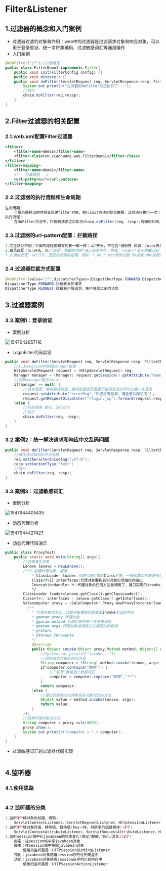 # Filter&Listener

## 1.过滤器的概念和入门案例

* 过滤器过滤的对象和作用：web中的过滤器是过滤请求对象和响应对象，可以用于登录验证、统一字符集编码、过滤敏感词汇等通用操作
* 入门案例

```java
@WebFilter("/*")//拦截路径
public class FilterDemo1 implements Filter{
    public void init(FilterConfig config) {}
    public void distory() {}
    public void doFilter(ServletRequest req, ServletResponse resp, FilterChain chain) throws ServletException, IOException{
        System.out.println("过滤器的doFilter方法执行了...");
        //放行
        chain.doFilter(req,ressp);
    }
}
```

## 2.Filter过滤器的相关配置

### 2.1.web.xml配置Filter过滤器

```xml
<filter>
	<filter-name>demo1</filter-name>
    <filter-class>cn.xiaohuang.web.FilterDemo1</filter-class>
</filter>
<filter-mapping>
	<filter-name>demo1</filter-name>
    <!-- 拦截路径 -->
    <url-pattern>/*</url-pattern>
</filter-mapping>
```

### 2.2.过滤器的执行流程和生命周期

```java
生命周期：
	当服务器启动的时候会创建filter对象，执行init方法初始化数据，该方法只执行一次；该方法只执行一次；每当filter拦截到请求时都会执行一次doFilter方法，该方法会执行多次，用于处理拦截之后的操作；当服务器正常关闭时，filter会被销毁，销毁之前会执行destory方法用于释放资源
执行流程：
	在doFilter方法中，拦截到请求之后执行chain.doFilter(req, resp);前面的代码，响应回来之后执行chain.doFilter(req, resp);后面的代码
```

### 2.3.过滤器的url-pattern配置：拦截路径

```java
1.完全路劲匹配：拦截的路径要和写的要一模一样：以/开头，不包含*通配符 例如：/user表示拦截访问user资源
2.目录匹配：以/开头，以/*结尾，拦截的时候*表示任意字符：例如：/user/*表示拦截user目录下的所有资源
3.扩展名匹配：以*开头，固定的后缀名结尾，例如：*.do *.abc表示拦截.do或者.abc结尾的资源
```

### 2.4.过滤器拦截方式配置

```java
@WebFilter(value="/*",dispatcherTypes={DispatcherType.FORWARD,DispatcherType.REQUEST})
DispatcherType.FORWARD:拦截转发的请求
DispatcherType.REQUEST:拦截客户端请求，客户端发过来的请求
```

## 3.过滤器案例

### 3.3.案例1：登录验证

* 案例分析

![1547642657116](C:\Users\ADMINI~1\AppData\Local\Temp\1547642657116.png)

* LoginFilter代码实现

```java
public void doFilter(ServletRequest req, ServletResponse resp, FilterChain chain) throws ServletException, IOException{
    //1.从session中获取manager信息
    HttpServletRequest request = (HttpServletRequest) req;
    Manager manager = (Manager) request.getSession().getAttribute("manager");
    //判断manager是否为null
    if(manager == null) {
        //没有登录，保存错误信息，跳转到登录页面展示错误信息的同时让客户先登录
        request.setAttribute("errorMsg","你还没有登录，请登录后再访问")；
        request.getRequestDispatcher("/login.jsp").forward(request,resp);
    }else {
        //已经登录 放行，运行访问
        //放行
        chain.doFilter(req, resp);
    }
}
```

### 3.2.案例2：统一解决请求和响应中文乱码问题

```java
public void doFilter(ServletRequest req, ServletResponse resp, FilterChain chain) throws ServletException, IOException{
    //解决请求和响应中文乱码
    req.setCharacterEncoding("utf-8");
    resp.setContentType("text")
    //放行
    chain.doFilter(req, resp);
}
```

### 3.3.案例3：过滤敏感词汇

* 案例分析

![1547644405435](C:\Users\ADMINI~1\AppData\Local\Temp\1547644405435.png)

* 动态代理分析

![1547644427427](C:\Users\ADMINI~1\AppData\Local\Temp\1547644427427.png)

* 动态代理代码演示

```java
public class ProxyTest{
    public static void main(String[] args){
        //创建真实对象
        Lenovo lenovo = newLenovo();
        /**2.创建代理对象，摆摊
            * ClassLoader loader:创建代理对象的Class对象，一般和真实对象使用同一个类加载器
            Class<?>[] interfaces:代理对象要和真实对象实现相同的接口
            InvocationHandler h：代理对象的任何方法被调用了，接口实现的invoke方法就执行了，
            */
        ClassLoader loader=lenovo.getClass().getClassLoader();
        Class<?>[] interfaces = lenovo.getClass().getInterfaces();
        Salecomputer proxy = (SaleComputer) Proxy.newProxyInstance(loader, interfaces, new InvocationHandler() {
          /**
            * 代理对象改怎么，代理对象要做的是就是invoke方法的内容
            * @param proxy 代理对象
            * @param method 代理对象的哪个方法被调用
            * @param args 代理对象被调用方法需要的参数值
            * @return
            * @throws Throwable
            */  
            @Override
            public Object invoke(Object proxy,Method method, Object[] args) throws Throwable{
                //System.out.println("invoke...");
                //调用真实对象的对应方法
                String computer = (String) method.invoke(lenovo, args);
                if(computer.contains("联想")) {
                    //"联想"就相当于敏感词汇
                    computer = computer.replace("联想","**")
                }
                return computer;
            }else {
                //通过反射的方式调用真实对象对应的方法
                Object value = method.invoke(lenovo, args);
                return value;
            }
        });
        //调用代理对象的方法
        String computer = proxy.sale(8000);
        proxy.show();
        System.out.println("computer = " + computer);
    }
}
```

* 过滤敏感词汇的过滤器代码实现

```java

```

## 4.监听器

### 4.1.使用思路

```java

```

### 4.2.监听器的分类

```java
1.监听3个域对象的创建、销毁：
	ServletContextListener、ServletRequestListener、HttpSessionListener
2.监听3个域对象存值、移除值、替换值(key一样，将原来的值替换掉)(3个)
    ServletContextAttributeListener、ServletRequestAttributeListener、HTTPSessionAttributeListener
3.监听session域中存javabean的状态变化(绑定/解绑、钝化/活化)(2个)
    绑定：往session域中存javabean对象
    解绑：往session域中移除javabean对象
    	使用的监听器是：HTTPSessionBindingListener
    钝化：javabean对象随着session序列化到硬盘中
    活化：javabean对象随着session反序列化到内存中
    	使用的监听器是：HTTPSessionActionListener
```



